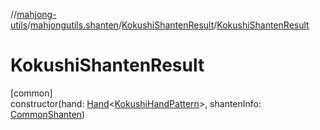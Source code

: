 //[mahjong-utils](../../../index.md)/[mahjongutils.shanten](../index.md)/[KokushiShantenResult](index.md)/[KokushiShantenResult](-kokushi-shanten-result.md)

# KokushiShantenResult

[common]\
constructor(hand: [Hand](../../mahjongutils.models.hand/-hand/index.md)&lt;[KokushiHandPattern](../../mahjongutils.models.hand/-kokushi-hand-pattern/index.md)&gt;, shantenInfo: [CommonShanten](../-common-shanten/index.md))
